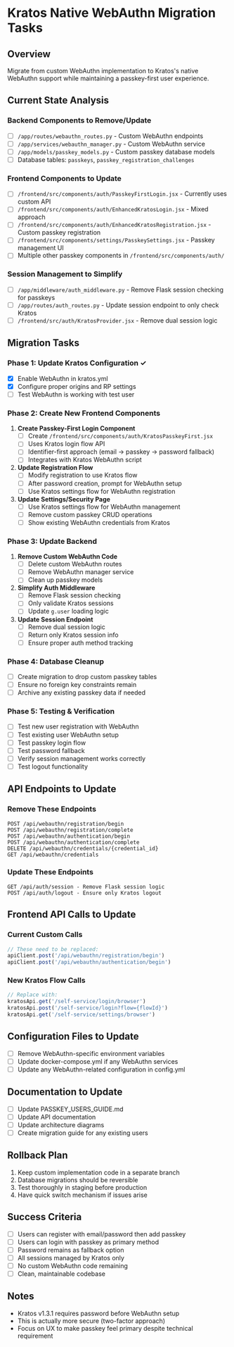 # Kratos Native WebAuthn Migration Tasks

## Overview
Migrate from custom WebAuthn implementation to Kratos's native WebAuthn support while maintaining a passkey-first user experience.

## Current State Analysis

### Backend Components to Remove/Update
- [ ] `/app/routes/webauthn_routes.py` - Custom WebAuthn endpoints
- [ ] `/app/services/webauthn_manager.py` - Custom WebAuthn service
- [ ] `/app/models/passkey_models.py` - Custom passkey database models
- [ ] Database tables: `passkeys`, `passkey_registration_challenges`

### Frontend Components to Update
- [ ] `/frontend/src/components/auth/PasskeyFirstLogin.jsx` - Currently uses custom API
- [ ] `/frontend/src/components/auth/EnhancedKratosLogin.jsx` - Mixed approach
- [ ] `/frontend/src/components/auth/EnhancedKratosRegistration.jsx` - Custom passkey registration
- [ ] `/frontend/src/components/settings/PasskeySettings.jsx` - Passkey management UI
- [ ] Multiple other passkey components in `/frontend/src/components/auth/`

### Session Management to Simplify
- [ ] `/app/middleware/auth_middleware.py` - Remove Flask session checking for passkeys
- [ ] `/app/routes/auth_routes.py` - Update session endpoint to only check Kratos
- [ ] `/frontend/src/auth/KratosProvider.jsx` - Remove dual session logic

## Migration Tasks

### Phase 1: Update Kratos Configuration ✓
- [x] Enable WebAuthn in kratos.yml
- [x] Configure proper origins and RP settings
- [ ] Test WebAuthn is working with test user

### Phase 2: Create New Frontend Components
1. **Create Passkey-First Login Component**
   - [ ] Create `/frontend/src/components/auth/KratosPasskeyFirst.jsx`
   - [ ] Uses Kratos login flow API
   - [ ] Identifier-first approach (email → passkey → password fallback)
   - [ ] Integrates with Kratos WebAuthn script

2. **Update Registration Flow**
   - [ ] Modify registration to use Kratos flow
   - [ ] After password creation, prompt for WebAuthn setup
   - [ ] Use Kratos settings flow for WebAuthn registration

3. **Update Settings/Security Page**
   - [ ] Use Kratos settings flow for WebAuthn management
   - [ ] Remove custom passkey CRUD operations
   - [ ] Show existing WebAuthn credentials from Kratos

### Phase 3: Update Backend
1. **Remove Custom WebAuthn Code**
   - [ ] Delete custom WebAuthn routes
   - [ ] Remove WebAuthn manager service
   - [ ] Clean up passkey models

2. **Simplify Auth Middleware**
   - [ ] Remove Flask session checking
   - [ ] Only validate Kratos sessions
   - [ ] Update `g.user` loading logic

3. **Update Session Endpoint**
   - [ ] Remove dual session logic
   - [ ] Return only Kratos session info
   - [ ] Ensure proper auth method tracking

### Phase 4: Database Cleanup
- [ ] Create migration to drop custom passkey tables
- [ ] Ensure no foreign key constraints remain
- [ ] Archive any existing passkey data if needed

### Phase 5: Testing & Verification
- [ ] Test new user registration with WebAuthn
- [ ] Test existing user WebAuthn setup
- [ ] Test passkey login flow
- [ ] Test password fallback
- [ ] Verify session management works correctly
- [ ] Test logout functionality

## API Endpoints to Update

### Remove These Endpoints
```
POST /api/webauthn/registration/begin
POST /api/webauthn/registration/complete
POST /api/webauthn/authentication/begin
POST /api/webauthn/authentication/complete
DELETE /api/webauthn/credentials/{credential_id}
GET /api/webauthn/credentials
```

### Update These Endpoints
```
GET /api/auth/session - Remove Flask session logic
POST /api/auth/logout - Ensure only Kratos logout
```

## Frontend API Calls to Update

### Current Custom Calls
```javascript
// These need to be replaced:
apiClient.post('/api/webauthn/registration/begin')
apiClient.post('/api/webauthn/authentication/begin')
```

### New Kratos Flow Calls
```javascript
// Replace with:
kratosApi.get('/self-service/login/browser')
kratosApi.post('/self-service/login?flow={flowId}')
kratosApi.get('/self-service/settings/browser')
```

## Configuration Files to Update
- [ ] Remove WebAuthn-specific environment variables
- [ ] Update docker-compose.yml if any WebAuthn services
- [ ] Update any WebAuthn-related configuration in config.yml

## Documentation to Update
- [ ] Update PASSKEY_USERS_GUIDE.md
- [ ] Update API documentation
- [ ] Update architecture diagrams
- [ ] Create migration guide for any existing users

## Rollback Plan
1. Keep custom implementation code in a separate branch
2. Database migrations should be reversible
3. Test thoroughly in staging before production
4. Have quick switch mechanism if issues arise

## Success Criteria
- [ ] Users can register with email/password then add passkey
- [ ] Users can login with passkey as primary method
- [ ] Password remains as fallback option
- [ ] All sessions managed by Kratos only
- [ ] No custom WebAuthn code remaining
- [ ] Clean, maintainable codebase

## Notes
- Kratos v1.3.1 requires password before WebAuthn setup
- This is actually more secure (two-factor approach)
- Focus on UX to make passkey feel primary despite technical requirement
